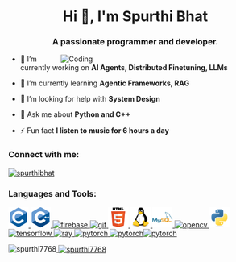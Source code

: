 <h1 align="center">Hi 👋, I'm Spurthi Bhat</h1>
<h3 align="center">A passionate programmer and developer.</h3>

<img align="right" alt="Coding" width="400" src="https://cdn.dribbble.com/users/2646423/screenshots/5507196/computer.gif">

- 🔭 I’m currently working on **AI Agents, Distributed Finetuning, LLMs**

- 🌱 I’m currently learning **Agentic Frameworks, RAG**

- 🤝 I’m looking for help with **System Design**

- 💬 Ask me about **Python and C++**

- ⚡ Fun fact **I listen to music for 6 hours a day**

<h3 align="left">Connect with me:</h3>
<p align="left">
<a href="https://linkedin.com/in/spurthibhat" target="blank"><img align="center" src="https://raw.githubusercontent.com/rahuldkjain/github-profile-readme-generator/master/src/images/icons/Social/linked-in-alt.svg" alt="spurthibhat" height="30" width="40" /></a>
</p>

<h3 align="left">Languages and Tools:</h3>
<p align="left"> <a href="https://www.cprogramming.com/" target="_blank" rel="noreferrer"> <img src="https://raw.githubusercontent.com/devicons/devicon/master/icons/c/c-original.svg" alt="c" width="40" height="40"/> </a> <a href="https://www.w3schools.com/cpp/" target="_blank" rel="noreferrer"> <img src="https://raw.githubusercontent.com/devicons/devicon/master/icons/cplusplus/cplusplus-original.svg" alt="cplusplus" width="40" height="40"/> </a> <a href="https://firebase.google.com/" target="_blank" rel="noreferrer"> <img src="https://www.vectorlogo.zone/logos/firebase/firebase-icon.svg" alt="firebase" width="40" height="40"/> </a> <a href="https://git-scm.com/" target="_blank" rel="noreferrer"> <img src="https://www.vectorlogo.zone/logos/git-scm/git-scm-icon.svg" alt="git" width="40" height="40"/> </a> <a href="https://www.w3.org/html/" target="_blank" rel="noreferrer"> <img src="https://raw.githubusercontent.com/devicons/devicon/master/icons/html5/html5-original-wordmark.svg" alt="html5" width="40" height="40"/> </a> <a href="https://www.linux.org/" target="_blank" rel="noreferrer"> <img src="https://raw.githubusercontent.com/devicons/devicon/master/icons/linux/linux-original.svg" alt="linux" width="40" height="40"/> </a> <a href="https://www.mysql.com/" target="_blank" rel="noreferrer"> <img src="https://raw.githubusercontent.com/devicons/devicon/master/icons/mysql/mysql-original-wordmark.svg" alt="mysql" width="40" height="40"/> </a> <a href="https://opencv.org/" target="_blank" rel="noreferrer"> <img src="https://www.vectorlogo.zone/logos/opencv/opencv-icon.svg" alt="opencv" width="40" height="40"/> </a> <a href="https://www.python.org" target="_blank" rel="noreferrer"> <img src="https://raw.githubusercontent.com/devicons/devicon/master/icons/python/python-original.svg" alt="python" width="40" height="40"/> <a href="https://www.tensorflow.org" target="_blank" rel="noreferrer"> <img src="https://www.vectorlogo.zone/logos/tensorflow/tensorflow-icon.svg" alt="tensorflow" width="40" height="40"/> </a> <a href="https://docs.ray.io/en/latest/index.html" target="_blank" rel="noreferrer"><img src="https://cdn-images-1.medium.com/fit/t/1600/480/1*ehU3nrtpvEfBRK7WaV-3DA.png" alt="ray" width="40" height="40"</a> <a href="https://pytorch.org/" target="_blank" rel="noreferrer"><img src="https://opensource.fb.com/img/projects/pytorch-dark-background.png" alt="pytorch" width="40" height="40"</a> <a href="https://www.amd.com/en/products/software/rocm.html" target="_blank" rel="noreferrer"><img src="https://upload.wikimedia.org/wikipedia/commons/7/7b/ROCm_logo.png" alt="pytorch" width="40" height="40"</a><a href="https://www.llamaindex.ai/" target="_blank" rel="noreferrer"><img src="https://cdn.bap-software.net/2024/05/27174818/LlamaIndex-e1716781781228.png" alt="pytorch" width="40" height="40"</a></p>

<p><img align="left" src="https://github-readme-stats.vercel.app/api/top-langs?username=spurthi7768&show_icons=true&locale=en&layout=compact" alt="spurthi7768" /></p>

<p>&nbsp;<img align="center" src="https://github-readme-stats.vercel.app/api?username=spurthi7768&show_icons=true&locale=en" alt="spurthi7768" /></p>
